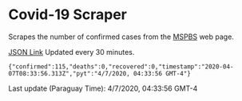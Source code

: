 # Covid-19 Scraper

Scrapes the number of confirmed cases from the [MSPBS](https://www.mspbs.gov.py/covid-19.php) web page.

[JSON Link](https://jmayalag.github.io/covid19-scrape/cases.json)
Updated every 30 minutes.
```
{"confirmed":115,"deaths":0,"recovered":0,"timestamp":"2020-04-07T08:33:56.313Z","pyt":"4/7/2020, 04:33:56 GMT-4"}
```
Last update (Paraguay Time): 4/7/2020, 04:33:56 GMT-4